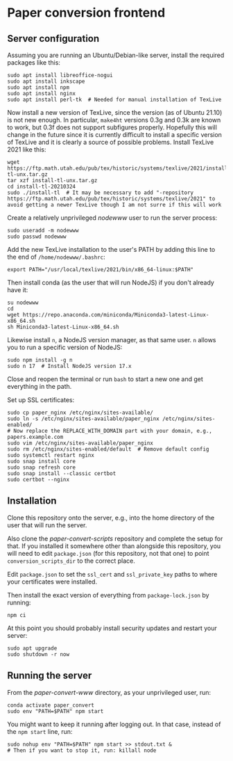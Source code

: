 # Paper conversion frontend

## Server configuration

Assuming you are running an Ubuntu/Debian-like server, install the required packages like this:

    sudo apt install libreoffice-nogui
    sudo apt install inkscape
    sudo apt install npm
    sudo apt install nginx
    sudo apt install perl-tk  # Needed for manual installation of TexLive

Now install a new version of TexLive, since the version (as of Ubuntu 21.10) is not new enough. In particular, `make4ht` versions 0.3g and 0.3k are known to work, but 0.3f does not support subfigures properly. Hopefully this will change in the future since it is currently difficult to install a specific version of TexLive and it is clearly a source of possible problems. Install TexLive 2021 like this:

    wget https://ftp.math.utah.edu/pub/tex/historic/systems/texlive/2021/install-tl-unx.tar.gz
    tar xzf install-tl-unx.tar.gz
    cd install-tl-20210324
    sudo ./install-tl  # It may be necessary to add "-repository https://ftp.math.utah.edu/pub/tex/historic/systems/texlive/2021" to avoid getting a newer TexLive though I am not surre if this will work

Create a relatively unprivileged *nodewww* user to run the server process:

    sudo useradd -m nodewww
    sudo passwd nodewww

Add the new TexLive installation to the user's PATH by adding this line to the end of `/home/nodewww/.bashrc`:

    export PATH="/usr/local/texlive/2021/bin/x86_64-linux:$PATH"

Then install conda (as the user that will run NodeJS) if you don't already have it:

    su nodewww
    cd
    wget https://repo.anaconda.com/miniconda/Miniconda3-latest-Linux-x86_64.sh
    sh Miniconda3-latest-Linux-x86_64.sh

Likewise install `n`, a NodeJS version manager, as that same user. `n` allows you to run a specific version of NodeJS:

    sudo npm install -g n
    sudo n 17  # Install NodeJS version 17.x

Close and reopen the terminal or run `bash` to start a new one and get everything in the path.

Set up SSL certificates:

    sudo cp paper_nginx /etc/nginx/sites-available/
    sudo ln -s /etc/nginx/sites-available/paper_nginx /etc/nginx/sites-enabled/
    # Now replace the REPLACE_WITH_DOMAIN part with your domain, e.g., papers.example.com
    sudo vim /etc/nginx/sites-available/paper_nginx
    sudo rm /etc/nginx/sites-enabled/default  # Remove default config
    sudo systemctl restart nginx
    sudo snap install core
    sudo snap refresh core
    sudo snap install --classic certbot
    sudo certbot --nginx

## Installation

Clone this repository onto the server, e.g., into the home directory of the user that will run the server.

Also clone the *paper-convert-scripts* repository and complete the setup for that. If you installed it somewhere other than alongside this repository, you will need to edit `package.json` (for this repository, not that one) to point `conversion_scripts_dir` to the correct place.

Edit `package.json` to set the `ssl_cert` and `ssl_private_key` paths to where your certificates were installed.

Then install the exact version of everything from `package-lock.json` by running:

    npm ci

At this point you should probably install security updates and restart your server:

    sudo apt upgrade
    sudo shutdown -r now

## Running the server

From the *paper-convert-www* directory, as your unprivileged user, run:

    conda activate paper_convert
    sudo env "PATH=$PATH" npm start

You might want to keep it running after logging out. In that case, instead of the `npm start` line, run:

    sudo nohup env "PATH=$PATH" npm start >> stdout.txt &
    # Then if you want to stop it, run: killall node
